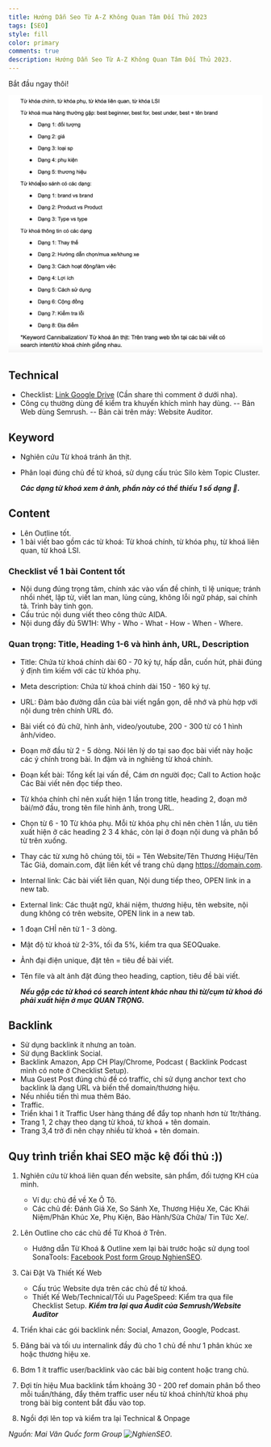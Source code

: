 ```yaml
---
title: Hướng Dẫn Seo Từ A-Z Không Quan Tâm Đối Thủ 2023
tags: [SEO]
style: fill
color: primary
comments: true
description: Hướng Dẫn Seo Từ A-Z Không Quan Tâm Đối Thủ 2023.
---
```


Bắt đầu ngay thôi!

![huong-dan-seo-tu-a-z-khong-quan-tam-doi-thu](/assets/images/blog/seo/SEO_a-z_bat_chap_doi_thu.jpg)

## Technical
- Checklist: [Link Google Drive](https://docs.google.com/spreadsheets/d/1VAxjED3IFBANaLP1rG_89-P6VANF_qukb3s2zLWtbQg/edit?usp=sharing) (Cần share thì comment ở dưới nha).
- Công cụ thường dùng để kiểm tra khuyến khích mình hay dùng.
-- Bản Web dùng Semrush.
-- Bản cài trên máy: Website Auditor.

## Keyword
- Nghiên cứu Từ khoá tránh ăn thịt.
- Phân loại đúng chủ đề từ khoá, sử dụng cấu trúc Silo kèm Topic Cluster.

	***Các dạng từ khoá xem ở ảnh, phần này có thể thiếu 1 số dạng 🙁.***

## Content
- Lên Outline tốt.
- 1 bài viết bao gồm các từ khoá: Từ khoá chính, từ khóa phụ, từ khoá liên quan, từ khoá LSI.

### Checklist về 1 bài Content tốt
- Nội dung đúng trọng tâm, chính xác vào vấn đề chính, tỉ lệ unique; tránh nhồi nhét, lặp từ, viết lan man, lủng củng, không lỗi ngữ pháp, sai chính tả. Trình bày tinh gọn.
- Cấu trúc nội dung viết theo công thức AIDA.
- Nội dung đầy đủ 5W1H: Why - Who - What - How - When - Where.

### Quan trọng: Title, Heading 1-6 và hình ảnh, URL, Description
- Title: Chứa từ khoá chính dài 60 - 70 ký tự, hấp dẫn, cuốn hút, phải đúng ý định tìm kiếm với các từ khóa phụ.
- Meta description: Chứa từ khoá chính dài 150 - 160 ký tự.
- URL: Đảm bảo đường dẫn của bài viết ngắn gọn, dễ nhớ và phù hợp với nội dung trên chính URL đó.
- Bài viết có đủ chữ, hình ảnh, video/youtube, 200 - 300 từ có 1 hình ảnh/video.
- Đoạn mở đầu từ 2 - 5 dòng. Nói lên lý do tại sao đọc bài viết này hoặc các ý chính trong bài. In đậm và in nghiêng từ khoá chính.
- Đoạn kết bài: Tổng kết lại vấn đề, Cám ơn người đọc; Call to Action hoặc Các Bài viết nên đọc tiếp theo.
- Từ khóa chính chỉ nên xuất hiện 1 lần trong title, heading 2, đoạn mở bài/mở đầu, trong tên file hình ảnh, trong URL.
- Chọn từ 6 - 10 Từ khóa phụ. Mỗi từ khóa phụ chỉ nên chèn 1 lần, ưu tiên xuất hiện ở các heading 2 3 4 khác, còn lại ở đoạn nội dung và phân bổ từ trên xuống.
- Thay các từ xưng hô chúng tôi, tôi = Tên Website/Tên Thương Hiệu/Tên Tác Giả, domain.com, đặt liên kết về trang chủ dạng https://domain.com.
- Internal link: Các bài viết liên quan, Nội dung tiếp theo, OPEN link in a new tab.
- External link: Các thuật ngữ, khái niệm, thương hiệu, tên website, nội dung không có trên website, OPEN link in a new tab.
- 1 đoạn CHỈ nên từ 1 - 3 dòng.
- Mật độ từ khoá từ 2-3%, tối đa 5%, kiểm tra qua SEOQuake.
- Ảnh đại điện unique, đặt tên = tiêu đề bài viết.
- Tên file và alt ảnh đặt đúng theo heading, caption, tiêu đề bài viết.

	***Nếu gộp các từ khoá có search intent khác nhau thì từ/cụm từ khoá đó phải xuất hiện ở mục QUAN TRỌNG.***

## Backlink
- Sử dụng backlink ít nhưng an toàn.
- Sử dụng Backlink Social.
- Backlink Amazon, App CH Play/Chrome, Podcast ( Backlink Podcast mình có note ở Checklist Setup).
- Mua Guest Post đúng chủ đề có traffic, chỉ sử dụng anchor text cho backlink là dạng URL và biến thể domain/thương hiệu.
- Nếu nhiều tiền thì mua thêm Báo.
- Traffic.
- Triển khai 1 ít Traffic User hàng tháng để đẩy top nhanh hơn từ 1tr/tháng.
- Trang 1, 2 chạy theo dạng từ khoá, từ khoá + tên domain.
- Trang 3,4 trở đi nên chạy nhiều từ khoá + tên domain.

## Quy trình triển khai SEO mặc kệ đối thủ :))

1. Nghiên cứu từ khoá liên quan đến website, sản phẩm, đối tượng KH của mình.
	- Ví dụ: chủ đề về Xe Ô Tô.
	- Các chủ đề: Đánh Giá Xe, So Sánh Xe, Thương Hiệu Xe, Các Khái Niệm/Phân Khúc Xe, Phụ Kiện, Bảo Hành/Sửa Chữa/ Tin Tức Xe/.

2. Lên Outline cho các chủ đề Từ Khoá ở Trên.
	- Hướng dẫn Từ Khoá & Outline xem lại bài trước hoặc sử dụng tool SonaTools: [Facebook Post form Group NghienSEO](https://www.facebook.com/groups/nghienseo/posts/1043937382942931/).

3. Cài Đặt Và Thiết Kế Web
	- Cấu trúc Website dựa trên các chủ đề từ khoá.
	- Thiết Kế Web/Technical/Tối ưu PageSpeed: Kiểm tra qua file Checklist Setup.
***Kiểm tra lại qua Audit của Semrush/Website Auditor***

4. Triển khai các gói backlink nền: Social, Amazon, Google, Podcast.

5. Đăng bài và tối ưu internalink đầy đủ cho 1 chủ đề như 1 phân khúc xe hoặc thương hiệu xe.

6. Bơm 1 ít traffic user/backlink vào các bài big content hoặc trang chủ.

7. Đợi tín hiệu
	Mua backlink tầm khoảng 30 - 200 ref domain phân bổ theo mỗi tuần/tháng, đẩy thêm traffic user nếu từ khoá chính/từ khoá phụ trong bài big content bắt đầu vào top.
8. Ngồi đợi lên top và kiểm tra lại Technical & Onpage

*Nguồn: Mai Văn Quốc form Group ![NghienSEO](https://www.facebook.com/groups/nghienseo/)*.